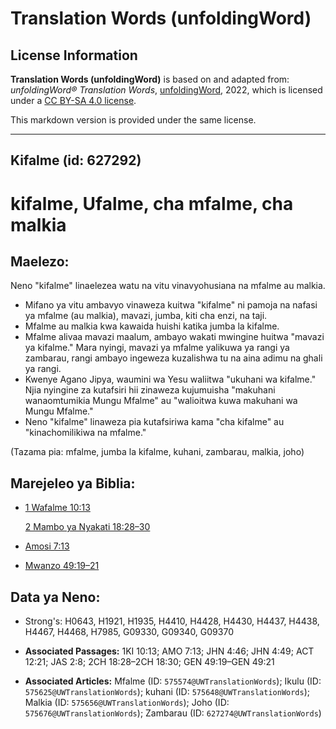 # Translation Words (unfoldingWord)

## License Information

**Translation Words (unfoldingWord)** is based on and adapted from: _unfoldingWord® Translation Words_, [unfoldingWord](https://unfoldingword.org/utw), 2022, which is licensed under a [CC BY-SA 4.0 license](https://creativecommons.org/licenses/by-sa/4.0/legalcode.en).

This markdown version is provided under the same license.



--------------------------------

## Kifalme (id: 627292)

kifalme, Ufalme, cha mfalme, cha malkia
=======================================

Maelezo:
--------

Neno "kifalme" linaelezea watu na vitu vinavyohusiana na mfalme au malkia.

* Mifano ya vitu ambavyo vinaweza kuitwa "kifalme" ni pamoja na nafasi ya mfalme (au malkia), mavazi, jumba, kiti cha enzi, na taji.
* Mfalme au malkia kwa kawaida huishi katika jumba la kifalme.
* Mfalme alivaa mavazi maalum, ambayo wakati mwingine huitwa "mavazi ya kifalme." Mara nyingi, mavazi ya mfalme yalikuwa ya rangi ya zambarau, rangi ambayo ingeweza kuzalishwa tu na aina adimu na ghali ya rangi.
* Kwenye Agano Jipya, waumini wa Yesu waliitwa "ukuhani wa kifalme." Njia nyingine za kutafsiri hii zinaweza kujumuisha "makuhani wanaomtumikia Mungu Mfalme" au "walioitwa kuwa makuhani wa Mungu Mfalme."
* Neno "kifalme" linaweza pia kutafsiriwa kama "cha kifalme" au "kinachomilikiwa na mfalme."

(Tazama pia: mfalme, jumba la kifalme, kuhani, zambarau, malkia, joho)

Marejeleo ya Biblia:
--------------------

* [1 Wafalme 10:13](https://ref.ly/1Kgs10:13)

    [2 Mambo ya Nyakati 18:28–30](https://ref.ly/2Chr18:28-2Chr18:30)

* [Amosi 7:13](https://ref.ly/Amos7:13)
* [Mwanzo 49:19–21](https://ref.ly/Gen49:19-Gen49:21)

Data ya Neno:
-------------

* Strong's: H0643, H1921, H1935, H4410, H4428, H4430, H4437, H4438, H4467, H4468, H7985, G09330, G09340, G09370

* **Associated Passages:** 1KI 10:13; AMO 7:13; JHN 4:46; JHN 4:49; ACT 12:21; JAS 2:8; 2CH 18:28–2CH 18:30; GEN 49:19–GEN 49:21
* **Associated Articles:** Mfalme (ID: `575574@UWTranslationWords`); Ikulu (ID: `575625@UWTranslationWords`); kuhani (ID: `575648@UWTranslationWords`); Malkia (ID: `575656@UWTranslationWords`); Joho (ID: `575676@UWTranslationWords`); Zambarau (ID: `627274@UWTranslationWords`)

